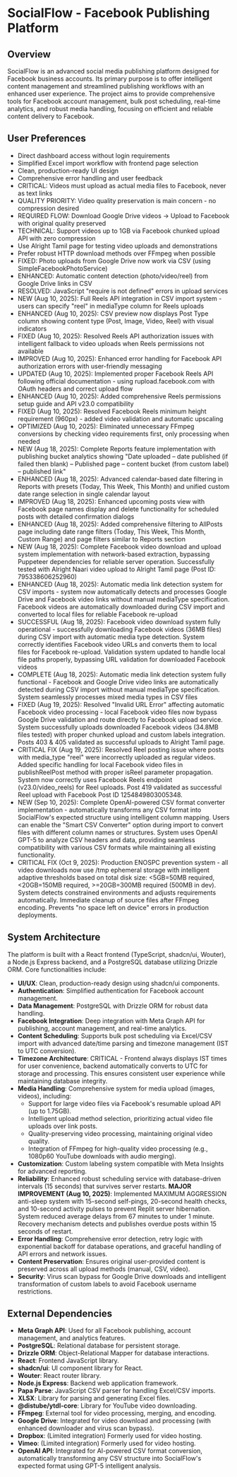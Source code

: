 # SocialFlow - Facebook Publishing Platform

## Overview
SocialFlow is an advanced social media publishing platform designed for Facebook business accounts. Its primary purpose is to offer intelligent content management and streamlined publishing workflows with an enhanced user experience. The project aims to provide comprehensive tools for Facebook account management, bulk post scheduling, real-time analytics, and robust media handling, focusing on efficient and reliable content delivery to Facebook.

## User Preferences
- Direct dashboard access without login requirements
- Simplified Excel import workflow with frontend page selection
- Clean, production-ready UI design
- Comprehensive error handling and user feedback
- CRITICAL: Videos must upload as actual media files to Facebook, never as text links
- QUALITY PRIORITY: Video quality preservation is main concern - no compression desired
- REQUIRED FLOW: Download Google Drive videos → Upload to Facebook with original quality preserved
- TECHNICAL: Support videos up to 1GB via Facebook chunked upload API with zero compression
- Use Alright Tamil page for testing video uploads and demonstrations
- Prefer robust HTTP download methods over FFmpeg when possible
- FIXED: Photo uploads from Google Drive now work via CSV (using SimpleFacebookPhotoService)
- ENHANCED: Automatic content detection (photo/video/reel) from Google Drive links in CSV
- RESOLVED: JavaScript "require is not defined" errors in upload services
- NEW (Aug 10, 2025): Full Reels API integration in CSV import system - users can specify "reel" in mediaType column for Reels uploads
- ENHANCED (Aug 10, 2025): CSV preview now displays Post Type column showing content type (Post, Image, Video, Reel) with visual indicators
- FIXED (Aug 10, 2025): Resolved Reels API authorization issues with intelligent fallback to video uploads when Reels permissions not available
- IMPROVED (Aug 10, 2025): Enhanced error handling for Facebook API authorization errors with user-friendly messaging
- UPDATED (Aug 10, 2025): Implemented proper Facebook Reels API following official documentation - using rupload.facebook.com with OAuth headers and correct upload flow
- ENHANCED (Aug 10, 2025): Added comprehensive Reels permissions setup guide and API v23.0 compatibility
- FIXED (Aug 10, 2025): Resolved Facebook Reels minimum height requirement (960px) - added video validation and automatic upscaling
- OPTIMIZED (Aug 10, 2025): Eliminated unnecessary FFmpeg conversions by checking video requirements first, only processing when needed
- NEW (Aug 18, 2025): Complete Reports feature implementation with publishing bucket analytics showing "Date uploaded – date published (if failed then blank) – Published page – content bucket (from custom label) – published link"
- ENHANCED (Aug 18, 2025): Advanced calendar-based date filtering in Reports with presets (Today, This Week, This Month) and unified custom date range selection in single calendar layout
- IMPROVED (Aug 18, 2025): Enhanced upcoming posts view with Facebook page names display and delete functionality for scheduled posts with detailed confirmation dialogs
- ENHANCED (Aug 18, 2025): Added comprehensive filtering to AllPosts page including date range filters (Today, This Week, This Month, Custom Range) and page filters similar to Reports section
- NEW (Aug 18, 2025): Complete Facebook video download and upload system implementation with network-based extraction, bypassing Puppeteer dependencies for reliable server operation. Successfully tested with Alright Naari video upload to Alright Tamil page (Post ID: 795338606252960)
- ENHANCED (Aug 18, 2025): Automatic media link detection system for CSV imports - system now automatically detects and processes Google Drive and Facebook video links without manual mediaType specification. Facebook videos are automatically downloaded during CSV import and converted to local files for reliable Facebook re-upload
- SUCCESSFUL (Aug 18, 2025): Facebook video download system fully operational - successfully downloading Facebook videos (36MB files) during CSV import with automatic media type detection. System correctly identifies Facebook video URLs and converts them to local files for Facebook re-upload. Validation system updated to handle local file paths properly, bypassing URL validation for downloaded Facebook videos
- COMPLETE (Aug 18, 2025): Automatic media link detection system fully functional - Facebook and Google Drive video links are automatically detected during CSV import without manual mediaType specification. System seamlessly processes mixed media types in CSV files
- FIXED (Aug 19, 2025): Resolved "Invalid URL Error" affecting automatic Facebook video processing - local Facebook video files now bypass Google Drive validation and route directly to Facebook upload service. System successfully uploads downloaded Facebook videos (34.8MB files tested) with proper chunked upload and custom labels integration. Posts 403 & 405 validated as successful uploads to Alright Tamil page.
- CRITICAL FIX (Aug 19, 2025): Resolved Reel posting issue where posts with media_type "reel" were incorrectly uploaded as regular videos. Added specific handling for local Facebook video files in publishReelPost method with proper isReel parameter propagation. System now correctly uses Facebook Reels endpoint (v23.0/video_reels) for Reel uploads. Post 419 validated as successful Reel upload with Facebook Post ID 1254849803005348.
- NEW (Sep 10, 2025): Complete OpenAI-powered CSV format converter implementation - automatically transforms any CSV format into SocialFlow's expected structure using intelligent column mapping. Users can enable the "Smart CSV Converter" option during import to convert files with different column names or structures. System uses OpenAI GPT-5 to analyze CSV headers and data, providing seamless compatibility with various CSV formats while maintaining all existing functionality.
- CRITICAL FIX (Oct 9, 2025): Production ENOSPC prevention system - all video downloads now use /tmp ephemeral storage with intelligent adaptive thresholds based on total disk size: <5GB=50MB required, <20GB=150MB required, >=20GB=300MB required (500MB in dev). System detects constrained environments and adjusts requirements automatically. Immediate cleanup of source files after FFmpeg encoding. Prevents "no space left on device" errors in production deployments.

## System Architecture
The platform is built with a React frontend (TypeScript, shadcn/ui, Wouter), a Node.js Express backend, and a PostgreSQL database utilizing Drizzle ORM. Core functionalities include:
- **UI/UX**: Clean, production-ready design using shadcn/ui components.
- **Authentication**: Simplified authentication for Facebook account management.
- **Data Management**: PostgreSQL with Drizzle ORM for robust data handling.
- **Facebook Integration**: Deep integration with Meta Graph API for publishing, account management, and real-time analytics.
- **Content Scheduling**: Supports bulk post scheduling via Excel/CSV import with advanced date/time parsing and timezone management (IST to UTC conversion).
- **Timezone Architecture**: CRITICAL - Frontend always displays IST times for user convenience, backend automatically converts to UTC for storage and processing. This ensures consistent user experience while maintaining database integrity.
- **Media Handling**: Comprehensive system for media upload (images, videos), including:
    - Support for large video files via Facebook's resumable upload API (up to 1.75GB).
    - Intelligent upload method selection, prioritizing actual video file uploads over link posts.
    - Quality-preserving video processing, maintaining original video quality.
    - Integration of FFmpeg for high-quality video processing (e.g., 1080p60 YouTube downloads with audio merging).
- **Customization**: Custom labeling system compatible with Meta Insights for advanced reporting.
- **Reliability**: Enhanced robust scheduling service with database-driven intervals (15 seconds) that survives server restarts. **MAJOR IMPROVEMENT (Aug 10, 2025)**: Implemented MAXIMUM AGGRESSION anti-sleep system with 15-second self-pings, 20-second health checks, and 10-second activity pulses to prevent Replit server hibernation. System reduced average delays from 67 minutes to under 1 minute. Recovery mechanism detects and publishes overdue posts within 15 seconds of restart.
- **Error Handling**: Comprehensive error detection, retry logic with exponential backoff for database operations, and graceful handling of API errors and network issues.
- **Content Preservation**: Ensures original user-provided content is preserved across all upload methods (manual, CSV, video).
- **Security**: Virus scan bypass for Google Drive downloads and intelligent transformation of custom labels to avoid Facebook username restrictions.

## External Dependencies
- **Meta Graph API**: Used for all Facebook publishing, account management, and analytics features.
- **PostgreSQL**: Relational database for persistent storage.
- **Drizzle ORM**: Object-Relational Mapper for database interactions.
- **React**: Frontend JavaScript library.
- **shadcn/ui**: UI component library for React.
- **Wouter**: React router library.
- **Node.js Express**: Backend web application framework.
- **Papa Parse**: JavaScript CSV parser for handling Excel/CSV imports.
- **XLSX**: Library for parsing and generating Excel files.
- **@distube/ytdl-core**: Library for YouTube video downloading.
- **FFmpeg**: External tool for video processing, merging, and encoding.
- **Google Drive**: Integrated for video download and processing (with enhanced downloader and virus scan bypass).
- **Dropbox**: (Limited integration) Formerly used for video hosting.
- **Vimeo**: (Limited integration) Formerly used for video hosting.
- **OpenAI API**: Integrated for AI-powered CSV format conversion, automatically transforming any CSV structure into SocialFlow's expected format using GPT-5 intelligent analysis.